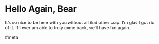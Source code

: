 # Hello Again, Bear
It’s so nice to be here with you without all that other crap. I’m glad I got rid of it. If I ever am able to truly come back, we’ll have fun again.

#meta
